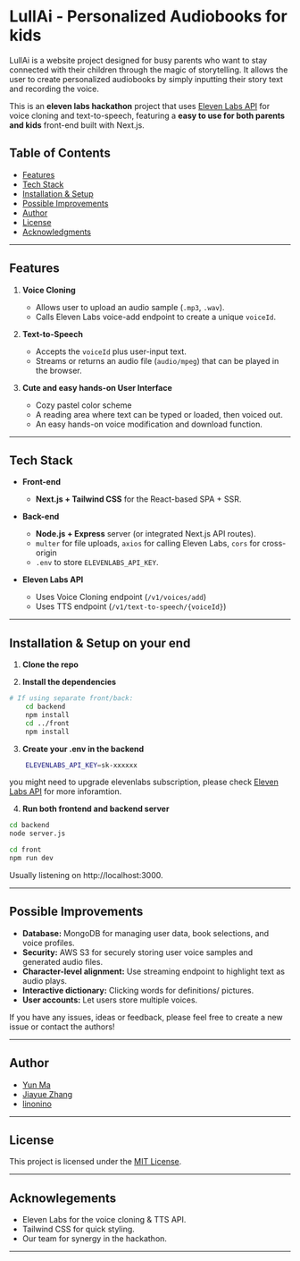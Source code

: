 # LullAi - Personalized Audiobooks for kids

LullAi is a website project designed for busy parents who want to stay connected with their children through the magic of storytelling. It allows the user to create personalized audiobooks by simply inputting their story text and recording the voice.

This is an **eleven labs hackathon** project that uses [Eleven Labs API](https://beta.elevenlabs.io/) for voice cloning and text-to-speech, featuring a **easy to use for both parents and kids** front-end built with Next.js.

## Table of Contents
- [Features](#features)
- [Tech Stack](#tech-stack)
- [Installation & Setup](#installation--setup)
- [Possible Improvements](#possible-improvements)
- [Author](#author)
- [License](#license)
- [Acknowledgments](#acknowledgments)

---

## Features

1. **Voice Cloning**  
   - Allows user to upload an audio sample (`.mp3`, `.wav`).  
   - Calls Eleven Labs voice-add endpoint to create a unique `voiceId`.

2. **Text-to-Speech**  
   - Accepts the `voiceId` plus user-input text.  
   - Streams or returns an audio file (`audio/mpeg`) that can be played in the browser.

3. **Cute and easy hands-on User Interface**  
   - Cozy pastel color scheme
   - A reading area where text can be typed or loaded, then voiced out.
   - An easy hands-on voice modification and download function.

---

## Tech Stack

- **Front-end**
  - **Next.js + Tailwind CSS** for the React-based SPA + SSR.

- **Back-end**
  - **Node.js + Express** server (or integrated Next.js API routes).
  - `multer` for file uploads, `axios` for calling Eleven Labs, `cors` for cross-origin
  - `.env` to store `ELEVENLABS_API_KEY`.

- **Eleven Labs API**
  - Uses Voice Cloning endpoint (`/v1/voices/add`)
  - Uses TTS endpoint (`/v1/text-to-speech/{voiceId}`)

---

## Installation & Setup on your end

1. **Clone the repo**

2. **Install the dependencies**
```bash
# If using separate front/back:
    cd backend
    npm install
    cd ../front
    npm install
```
3. **Create your .env in the backend**
```bash
    ELEVENLABS_API_KEY=sk-xxxxxx
```
you might need to upgrade elevenlabs subscription, please check [Eleven Labs API](https://beta.elevenlabs.io/) for more inforamtion.

4. **Run both frontend and backend server**

```bash
cd backend
node server.js
```

```bash
cd front
npm run dev
```

Usually listening on http://localhost:3000.

---

## Possible Improvements

- **Database:** MongoDB for managing user data, book selections, and voice profiles.
- **Security:** AWS S3 for securely storing user voice samples and generated audio files.
- **Character-level alignment:** Use streaming endpoint to highlight text as audio plays.
- **Interactive dictionary:** Clicking words for definitions/ pictures.
- **User accounts:** Let users store multiple voices.

If you have any issues, ideas or feedback, please feel free to create a new issue or contact the authors!

---

## Author
- [Yun Ma](https://github.com/yunma-code)
- [Jiayue Zhang](https://github.com/jiayuezhang84)
- [linonino](https://github.com/linonion)

---

## License
This project is licensed under the [MIT License](./LICENSE).

---

## Acknowlegements
- Eleven Labs for the voice cloning & TTS API.
- Tailwind CSS for quick styling.
- Our team for synergy in the hackathon.

---